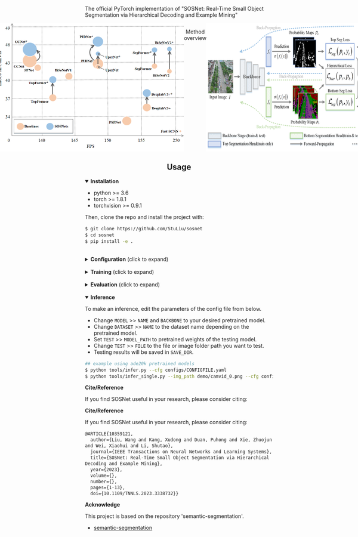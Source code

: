<p>The official PyTorch implementation of "SOSNet: Real-Time Small Object Segmentation via Hierarchical Decoding and Example Mining"</p>

<div style="display:flex;justify-content:center; text-align:center"> 
  <p style="">Improvement</p>
  <img src="https://github.com/StuLiu/SOSNet/blob/master/assests/improve.png" width="600px" style="">
  <p style="">Method overview</p>
  <img src="https://github.com/StuLiu/SOSNet/blob/master/assests/overview.png" width="600px" style="">
</div>

## <div align="center">Usage</div>

<details open>
  <summary><strong>Installation</strong></summary>

* python >= 3.6
* torch >= 1.8.1
* torchvision >= 0.9.1

Then, clone the repo and install the project with:

```bash
$ git clone https://github.com/StuLiu/sosnet
$ cd sosnet
$ pip install -e .
```

</details>

<br>
<details>
  <summary><strong>Configuration</strong> (click to expand)</summary>

Create a configuration file in `configs`. Sample configuration for segformer dataset can be found [here](configs/SegFormer). Then edit the fields you think if it is needed. This configuration file is needed for all of training, evaluation and prediction scripts.

</details>

<br>
<details>
  <summary><strong>Training</strong> (click to expand)</summary>

Prepare data: 
* [Camvid 360*480](https://github.com/alexgkendall/SegNet-Tutorial/tree/master/CamVid)
* [Vaihingen](https://www.isprs.org/education/benchmarks/UrbanSemLab/2d-sem-label-vaihingen.aspx)
* [UAVid2020](https://uavid.nl/)

Download pretrained module
* [mit-b0 and mobilenetV3-large](https://drive.google.com/drive/folders/1CE9FKxF0TidCUqlc9JmtBLYnKWTt8z71?usp=sharing)


To train with a single GPU:

```bash
$ python tools/train_sosnet.py --cfg configs/CONFIG_FILE.yaml --hier 1 --soem 1
```

[//]: # ()
[//]: # (To train with multiple gpus, set `DDP` field in config file to `true` and run as follows:)

[//]: # ()
[//]: # (```bash)

[//]: # ($ python -m torch.distributed.launch --nproc_per_node=2 --use_env tools/train.py --cfg configs/<CONFIG_FILE_NAME>.yaml)

[//]: # (```)

</details>

<br>
<details>
  <summary><strong>Evaluation</strong> (click to expand)</summary>

Make sure to set `MODEL_PATH` of the configuration file to your trained model directory.

```bash
$ python tools/val.py --cfg configs/<CONFIG_FILE_NAME>.yaml
```

To evaluate with multi-scale and flip, change `ENABLE` field in `MSF` to `true` and run the same command as above.

</details>

<br>
<details open>
  <summary><strong>Inference</strong></summary>

To make an inference, edit the parameters of the config file from below.
* Change `MODEL` >> `NAME` and `BACKBONE` to your desired pretrained model.
* Change `DATASET` >> `NAME` to the dataset name depending on the pretrained model.
* Set `TEST` >> `MODEL_PATH` to pretrained weights of the testing model.
* Change `TEST` >> `FILE` to the file or image folder path you want to test.
* Testing results will be saved in `SAVE_DIR`.

```bash
## example using ade20k pretrained models
$ python tools/infer.py --cfg configs/CONFIGFILE.yaml
$ python tools/infer_single.py --img_path demo/camvid_0.png --cfg configs/segformer/camvid_mitb0.yaml
```

</details>

<b>Cite/Reference</b>
<p>If you find SOSNet useful in your research, please consider citing:</p>


<b>Cite/Reference</b>
<p>If you find SOSNet useful in your research, please consider citing:</p>

```
@ARTICLE{10359121,
  author={Liu, Wang and Kang, Xudong and Duan, Puhong and Xie, Zhuojun and Wei, Xiaohui and Li, Shutao},
  journal={IEEE Transactions on Neural Networks and Learning Systems}, 
  title={SOSNet: Real-Time Small Object Segmentation via Hierarchical Decoding and Example Mining}, 
  year={2023},
  volume={},
  number={},
  pages={1-13},
  doi={10.1109/TNNLS.2023.3338732}}

```

<b>Acknowledge</b>
<p>This project is based on the repository 'semantic-segmentation'.</p>

* [semantic-segmentation](https://github.com/sithu31296/semantic-segmentation)
